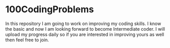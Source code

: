 # 100CodingProblems
In this repository I am going to work on improving my coding skills. I know the basic and now I am looking forward to become Intermediate coder. I will upload my progress daily so if you are interested in improving yours as well then feel free to join.

